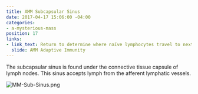 ```yaml
---
title: AMM Subcapsular Sinus
date: 2017-04-17 15:06:00 -04:00
categories:
- a-mysterious-mass
position: 17
links:
- link_text: Return to determine where naïve lymphocytes travel to next
  slide: AMM Adaptive Immunity
---
```


The subcapsular sinus is found under the connective tissue capsule of lymph nodes. This sinus accepts lymph from the afferent lymphatic vessels.

![MM-Sub-Sinus.png](/uploads/MM-Sub-Sinus.png)